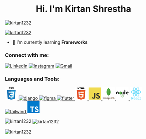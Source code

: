 <h1 align="center">Hi. I'm Kirtan Shrestha</h1>
<p align="left"> <img src="https://komarev.com/ghpvc/?username=kirtan1232&label=Profile%20views&color=0e75b6&style=flat" alt="kirtan1232" /> </p>

<p align="left"> <a href="https://github.com/ryo-ma/github-profile-trophy"><img src="https://github-profile-trophy.vercel.app/?username=kirtan1232" alt="kirtan1232" /></a> </p>

- 🌱 I’m currently learning **Frameworks**

### Connect with me:
[<img src="https://img.shields.io/badge/LinkedIn-0077B5?style=flat&logo=linkedin&logoColor=white" alt="LinkedIn" height="20">]([https://www.linkedin.com/in/your-linkedin-username](https://www.linkedin.com/in/kirtan2899/))
[<img src="https://img.shields.io/badge/Instagram-E4405F?style=flat&logo=instagram&logoColor=white" alt="Instagram" height="20">](https://www.instagram.com/your-instagram-username)
[<img src="https://img.shields.io/badge/Gmail-D14836?style=flat&logo=gmail&logoColor=white" alt="Gmail" height="20">](kirtanshrestha.work@gmail.com)

<h3 align="left">Languages and Tools:</h3>
<p align="left"> <a href="https://www.w3schools.com/css/" target="_blank" rel="noreferrer"> <img src="https://raw.githubusercontent.com/devicons/devicon/master/icons/css3/css3-original-wordmark.svg" alt="css3" width="40" height="40"/> </a> <a href="https://www.djangoproject.com/" target="_blank" rel="noreferrer"> <img src="https://cdn.worldvectorlogo.com/logos/django.svg" alt="django" width="40" height="40"/> </a> <a href="https://expressjs.com" target="_blank" rel="noreferrer">  <a href="https://www.figma.com/" target="_blank" rel="noreferrer"> <img src="https://www.vectorlogo.zone/logos/figma/figma-icon.svg" alt="figma" width="40" height="40"/> </a> <a href="https://flutter.dev" target="_blank" rel="noreferrer"> <img src="https://www.vectorlogo.zone/logos/flutterio/flutterio-icon.svg" alt="flutter" width="40" height="40"/> </a> <a href="https://www.w3.org/html/" target="_blank" rel="noreferrer"> <img src="https://raw.githubusercontent.com/devicons/devicon/master/icons/html5/html5-original-wordmark.svg" alt="html5" width="40" height="40"/> </a> <a href="https://developer.mozilla.org/en-US/docs/Web/JavaScript" target="_blank" rel="noreferrer"> <img src="https://raw.githubusercontent.com/devicons/devicon/master/icons/javascript/javascript-original.svg" alt="javascript" width="40" height="40"/> </a> <a href="https://www.mongodb.com/" target="_blank" rel="noreferrer"> <img src="https://raw.githubusercontent.com/devicons/devicon/master/icons/mongodb/mongodb-original-wordmark.svg" alt="mongodb" width="40" height="40"/> </a> <a href="https://nodejs.org" target="_blank" rel="noreferrer"> <img src="https://raw.githubusercontent.com/devicons/devicon/master/icons/nodejs/nodejs-original-wordmark.svg" alt="nodejs" width="40" height="40"/> </a> <a href="https://reactjs.org/" target="_blank" rel="noreferrer"> <img src="https://raw.githubusercontent.com/devicons/devicon/master/icons/react/react-original-wordmark.svg" alt="react" width="40" height="40"/> </a> <a href="https://tailwindcss.com/" target="_blank" rel="noreferrer"> <img src="https://www.vectorlogo.zone/logos/tailwindcss/tailwindcss-icon.svg" alt="tailwind" width="40" height="40"/> </a> <a href="https://www.typescriptlang.org/" target="_blank" rel="noreferrer"> <img src="https://raw.githubusercontent.com/devicons/devicon/master/icons/typescript/typescript-original.svg" alt="typescript" width="40" height="40"/> </a> </p>

<p><img align="left" src="https://github-readme-stats.vercel.app/api/top-langs?username=kirtan1232&show_icons=true&locale=en&layout=compact" alt="kirtan1232" /></p>

<p>&nbsp;<img align="center" src="https://github-readme-stats.vercel.app/api?username=kirtan1232&show_icons=true&locale=en" alt="kirtan1232" /></p>

<p><img align="center" src="https://github-readme-streak-stats.herokuapp.com/?user=kirtan1232&" alt="kirtan1232" /></p>
